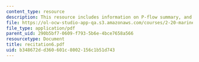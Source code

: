 ```yaml
---
content_type: resource
description: This resource includes information on P-flow summary, and added mass.
file: https://ol-ocw-studio-app-qa.s3.amazonaws.com/courses/2-20-marine-hydrodynamics-13-021-spring-2005/b348672dd360601c8002156c1b51d743_recitation6.pdf
file_type: application/pdf
parent_uid: 290b5bf7-0609-f793-5b6e-4bce7658a566
resourcetype: Document
title: recitation6.pdf
uid: b348672d-d360-601c-8002-156c1b51d743
---
```

